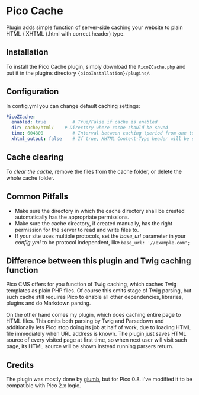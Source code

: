 # Pico Cache

Plugin adds simple function of server-side caching your website to plain HTML / XHTML (.html with correct header) type.

## Installation

To install the Pico Cache plugin, simply download the `PicoZCache.php` and put it in the plugins directory
`{picoInstallation}/plugins/`.

## Configuration
 
In config.yml you can change default caching settings:
```yaml
PicoZCache:
  enabled: true          # True/False if cache is enabled
  dir: cache/html/    # Directory where cache should be saved
  time: 604800           # Interval between caching (period from one to second cache) in seconds, here is 7 days = 60 * 60 * 24 * 7.
  xhtml_output: false    # If true, XHTML Content-Type header will be sent when loading cache page
```

## Cache clearing

To *clear the cache*, remove the files from the cache folder, or delete the whole cache folder.

## Common Pitfalls

+ Make sure the directory in which the cache directory shall be created automatically has the appropriate permissions.
+ Make sure the cache directory, if created manually, has the right permission for the server to read and write files to.
+ If your site uses multiple protocols, set the *base_url* parameter in your *config.yml* to be protocol independent, like `base_url: '//example.com';`

## Difference between this plugin and Twig caching function

Pico CMS offers for you function of Twig caching, which caches Twig templates as plain PHP files. Of course this omits stage of Twig parsing, but such cache still requires Pico to enable all other dependencies, libraries, plugins and do Markdown parsing.

On the other hand comes my plugin, which does caching entire page to HTML files. This omits both parsing by Twig and Parsedown and additionally lets Pico stop doing its job at half of work, due to loading HTML file immediately when URL address is known. The plugin just saves HTML source of every visited page at first time, so when next user will visit such page, its HTML source will be shown instead running parsers return.

## Credits

The plugin was mostly done by [glumb](https://github.com/glumb/pico_cache), but for Pico 0.8. I've modified it to be compatible with Pico 2.x logic.
